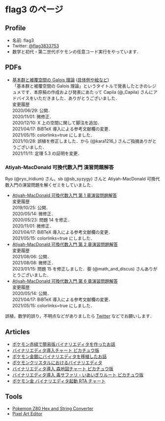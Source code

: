 # flag3 のページ

## Profile

- 名前: flag3
- Twitter: [@flag3833753](https://twitter.com/flag3833753)
- 数学と初代・第二世代ポケモンの任意コード実行をやっています．

## PDFs

- [基本群と被覆空間の Galois 理論](pi1.pdf) ([具体例や絵など](pi1_pic.pdf))  
  「基本群と被覆空間の Galois 理論」というタイトルで発表したときのレジュメです．本原稿の作成および発表にあたって Capila (@\_Capila) さんにアドバイスをいただきました．ありがとうございました．  
  変更履歴  
  2020/06/29: 公開．  
  2020/11/01: 微修正．  
  2020/12/10: X 上の空間に関して脚注を追加．  
  2021/04/17: BiBTeX 導入による参考文献欄の変更．  
  2021/05/15: colorlinks=true にしました．  
  2021/10/28: 誤植を修正しました．から (@kara1216\_) さんご指摘ありがとうございました．  
  2021/11/11: 定理 5.3 の証明を変更．

### Atiyah-MacDonald 可換代数入門 演習問題解答

Ryo (@ryo_Iridium) さん，sb (@sb_syzygy) さんと Atiyah-MacDonald 可換代数入門の演習問題を解くゼミをしていました．

- [Atiyah-MacDonald 可換代数入門 第 1 章演習問題解答](atiyah-macdonald/Rings_and_Ideals.pdf)  
  変更履歴  
  2019/10/25: 公開．  
  2020/05/14: 微修正．  
  2020/05/23: 問題 14 を修正．  
  2020/11/01: 微修正．  
  2021/04/17: BiBTeX 導入による参考文献欄の変更．  
  2021/05/15: colorlinks=true にしました．
- [Atiyah-MacDonald 可換代数入門 第 2 章演習問題解答](atiyah-macdonald/Modules.pdf)  
  変更履歴  
  2021/08/06: 公開．  
  2021/08/08: 微修正．  
  2023/01/15: 問題 15 を修正しました．葵 (@math_and_discus) さんありがとうございました．
- [Atiyah-MacDonald 可換代数入門 第 6 章演習問題解答](atiyah-macdonald/Chain_Conditions.pdf)  
  変更履歴  
  2020/05/14: 公開．  
  2021/04/17: BiBTeX 導入による参考文献欄の変更．  
  2021/05/15: colorlinks=true にしました．

誤植，数学的誤り，不明点などがありましたら [Twitter](https://twitter.com/flag3833753) などでお願いします．

## Articles

- [ポケモン赤緑で簡易版バイナリエディタを作ったお話](https://flag3833753.hatenablog.com/entry/2022/01/29/222112)
- [バイナリエディタ導入チャート ピカチュウ版](https://flag3833753.hatenablog.com/entry/2022/08/06/210040)
- [ポケモン金銀にバイナリエディタを移植したお話](https://flag3833753.hatenablog.com/entry/2022/08/17/192006)
- [ポケモンクリスタルにおけるバイナリエディタ](https://flag3833753.hatenablog.com/entry/2022/08/25/220330)
- [バイナリエディタ導入 森地図チャート ピカチュウ版](https://flag3833753.hatenablog.com/entry/2022/12/18/170019)
- [バイナリエディタ導入 毒サファリ・いあいぎりルート ピカチュウ版](https://flag3833753.hatenablog.com/entry/2023/02/09/200159)
- [ポケモン金 バイナリエディタ起動 RTA チャート](https://flag3833753.hatenablog.com/entry/2023/08/31/213000)

## Tools

- [Pokemon Z80 Hex and String Converter](https://flag3.github.io/pokemon-hex-string-converter/)
- [Pixel Art Editor](https://flag3.github.io/pixel-art-editor/)
